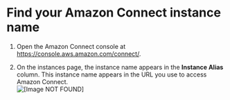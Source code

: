 # Find your Amazon Connect instance name<a name="find-instance-name"></a>

1. Open the Amazon Connect console at [https://console\.aws\.amazon\.com/connect/](https://console.aws.amazon.com/connect/)\.

1. On the instances page, the instance name appears in the **Instance Alias** column\. This instance name appears in the URL you use to access Amazon Connect\.   
![\[Image NOT FOUND\]](http://docs.aws.amazon.com/connect/latest/adminguide/images/instance.png)